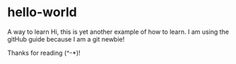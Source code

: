 # hello-world
A way to learn
Hi, this is yet another example of how to learn.
I am using the gitHub guide because I am a git newbie!

Thanks for reading (^-*)!

